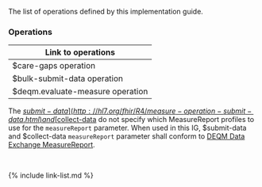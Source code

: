 
The list of operations defined by this implementation guide.

### Operations

|Link to operations|
|---|
|$care-gaps operation|[$care-gaps](OperationDefinition-care-gaps.html)|
|$bulk-submit-data operation|[$bulk-submit-data](OperationDefinition-bulk-submit-data.html)|
|$deqm.evaluate-measure operation|[$deqm.evaluate-measure](OperationDefinition-deqm.evaluate-measure.html)

The [$submit-data](http://hl7.org/fhir/R4/measure-operation-submit-data.html) and [$collect-data](http://hl7.org/fhir/R4/measure-operation-collect-data.html) do not specify which MeasureReport profiles to use for the `measureReport` parameter. When used in this IG, $submit-data and $collect-data `measureReport` parameter shall conform to [DEQM Data Exchange MeasureReport](StructureDefinition-datax-measurereport-deqm.html).

<br />

{% include link-list.md %}
